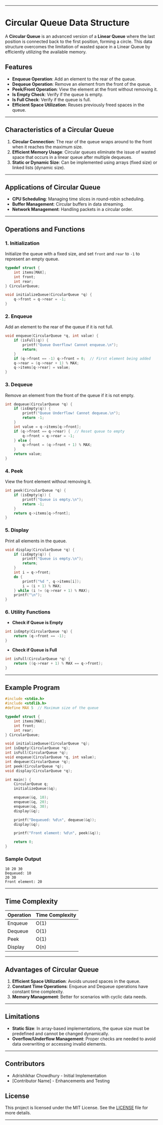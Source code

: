 

---

# Circular Queue Data Structure

A **Circular Queue** is an advanced version of a **Linear Queue** where the last position is connected back to the first position, forming a circle. This data structure overcomes the limitation of wasted space in a Linear Queue by efficiently utilizing the available memory.

## Features

- **Enqueue Operation**: Add an element to the rear of the queue.
- **Dequeue Operation**: Remove an element from the front of the queue.
- **Peek/Front Operation**: View the element at the front without removing it.
- **Is Empty Check**: Verify if the queue is empty.
- **Is Full Check**: Verify if the queue is full.
- **Efficient Space Utilization**: Reuses previously freed spaces in the queue.

---

## Characteristics of a Circular Queue

1. **Circular Connection**: The rear of the queue wraps around to the front when it reaches the maximum size.
2. **Efficient Memory Usage**: Circular queues eliminate the issue of wasted space that occurs in a linear queue after multiple dequeues.
3. **Static or Dynamic Size**: Can be implemented using arrays (fixed size) or linked lists (dynamic size).

---

## Applications of Circular Queue

- **CPU Scheduling**: Managing time slices in round-robin scheduling.
- **Buffer Management**: Circular buffers in data streaming.
- **Network Management**: Handling packets in a circular order.

---

## Operations and Functions

### 1. **Initialization**

Initialize the queue with a fixed size, and set `front` and `rear` to `-1` to represent an empty queue.

```c
typedef struct {
    int items[MAX];
    int front;
    int rear;
} CircularQueue;

void initializeQueue(CircularQueue *q) {
    q->front = q->rear = -1;
}
```

### 2. **Enqueue**

Add an element to the rear of the queue if it is not full.

```c
void enqueue(CircularQueue *q, int value) {
    if (isFull(q)) {
        printf("Queue Overflow! Cannot enqueue.\n");
        return;
    }
    if (q->front == -1) q->front = 0;  // First element being added
    q->rear = (q->rear + 1) % MAX;
    q->items[q->rear] = value;
}
```

### 3. **Dequeue**

Remove an element from the front of the queue if it is not empty.

```c
int dequeue(CircularQueue *q) {
    if (isEmpty(q)) {
        printf("Queue Underflow! Cannot dequeue.\n");
        return -1;
    }
    int value = q->items[q->front];
    if (q->front == q->rear) {  // Reset queue to empty
        q->front = q->rear = -1;
    } else {
        q->front = (q->front + 1) % MAX;
    }
    return value;
}
```

### 4. **Peek**

View the front element without removing it.

```c
int peek(CircularQueue *q) {
    if (isEmpty(q)) {
        printf("Queue is empty.\n");
        return -1;
    }
    return q->items[q->front];
}
```

### 5. **Display**

Print all elements in the queue.

```c
void display(CircularQueue *q) {
    if (isEmpty(q)) {
        printf("Queue is empty.\n");
        return;
    }
    int i = q->front;
    do {
        printf("%d ", q->items[i]);
        i = (i + 1) % MAX;
    } while (i != (q->rear + 1) % MAX);
    printf("\n");
}
```

### 6. **Utility Functions**

- **Check if Queue is Empty**

```c
int isEmpty(CircularQueue *q) {
    return (q->front == -1);
}
```

- **Check if Queue is Full**

```c
int isFull(CircularQueue *q) {
    return ((q->rear + 1) % MAX == q->front);
}
```

---

## Example Program

```c
#include <stdio.h>
#include <stdlib.h>
#define MAX 5  // Maximum size of the queue

typedef struct {
    int items[MAX];
    int front;
    int rear;
} CircularQueue;

void initializeQueue(CircularQueue *q);
int isEmpty(CircularQueue *q);
int isFull(CircularQueue *q);
void enqueue(CircularQueue *q, int value);
int dequeue(CircularQueue *q);
int peek(CircularQueue *q);
void display(CircularQueue *q);

int main() {
    CircularQueue q;
    initializeQueue(&q);

    enqueue(&q, 10);
    enqueue(&q, 20);
    enqueue(&q, 30);
    display(&q);

    printf("Dequeued: %d\n", dequeue(&q));
    display(&q);

    printf("Front element: %d\n", peek(&q));

    return 0;
}
```

### Sample Output

```
10 20 30 
Dequeued: 10
20 30 
Front element: 20
```

---

## Time Complexity

| Operation    | Time Complexity |
|--------------|-----------------|
| Enqueue      | O(1)            |
| Dequeue      | O(1)            |
| Peek         | O(1)            |
| Display      | O(n)            |

---

## Advantages of Circular Queue

1. **Efficient Space Utilization**: Avoids unused spaces in the queue.
2. **Constant Time Operations**: Enqueue and Dequeue operations have constant time complexity.
3. **Memory Management**: Better for scenarios with cyclic data needs.

---

## Limitations

- **Static Size**: In array-based implementations, the queue size must be predefined and cannot be changed dynamically.
- **Overflow/Underflow Management**: Proper checks are needed to avoid data overwriting or accessing invalid elements.

---

## Contributors

- Adrishikhar Chowdhury - Initial Implementation
- [Contributor Name] - Enhancements and Testing

## License

This project is licensed under the MIT License. See the [LICENSE](LICENSE) file for more details.

--- 
